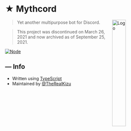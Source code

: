 <!--- TITLE --->
# ★ Mythcord

<!--- LOGO --->
  <img alt="Logo" align="right" width=30% src="https://images-ext-1.discordapp.net/external/o3C9o-GX2t5LNU4scLXscLS_KLltX2iE6-w7_NgpoZU/%3Fsize%3D1024/https/cdn.discordapp.com/avatars/777430209866891295/97d72c501fca1c12fddc621bd8b2c378.webp">

<!--- DESCRIPTION --->
  > Yet another multipurpose bot for Discord.

  > This project was discontinued on March 26, 2021 and now archived as of September 25, 2021.
  
<!--- BADGES --->
  [![Node](https://img.shields.io/badge/node-%3E%3D12.0-brightgreen?style=flat-square)](https://nodejs.org)

<!--- INFORMATION --->
## — Info
   * Written using [TypeScript](https://www.typescriptlang.org/)
   * Maintained by [@TheRealKizu](https://github.com/TheRealKizu)

<!--- LICENSE
## — License
  * This project is licensed under the [GPL-3.0](LICENSE) license.
-->
